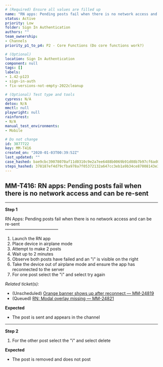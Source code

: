 ```yaml
---
# (Required) Ensure all values are filled up
name: "RN apps: Pending posts fail when there is no network access and can be re-sent"
status: Active
priority: Low
folder: Sign In Authentication
authors: ""
team_ownership: 
- Channels
priority_p1_to_p4: P2 - Core Functions (Do core functions work?)

# (Optional)
location: Sign In Authentication
component: null
tags: []
labels: 
- 1.42-p123
- sign-in-auth
- fix-versions-not-empty-2022cleanup

# (Optional) Test type and tools
cypress: N/A
detox: N/A
mmctl: null
playwright: null
rainforest: 
- N/A
manual_test_environments: 
- Mobile

# Do not change
id: 3877722
key: MM-T416
created_on: "2020-01-03T00:39:52Z"
last_updated: ""
case_hashed: bae9cbc39078070af11d0310c9e2a7ee6488b0069b91d08b7b97cf6ad0fd724f419de10c008bef0b86869021c7cb9489
steps_hashed: 378187ef4d79cfba978a7f05372132a647cc3eb1a9b34ce87008143e3052dc7733b4787f103441daca17a20d7026aac9
---
```


<!-- (Auto-generated) Based on frontmatter's "key" and "name" -->

## MM-T416: RN apps: Pending posts fail when there is no network access and can be re-sent

---

**Step 1**

RN Apps: Pending posts fail when there is no network access and can be re-sent\
–––––––––––––––––––––––––

1. Launch the RN app
2. Place device in airplane mode
3. Attempt to make 2 posts
4. Wait up to 2 minutes
5. Observe both posts have failed and an "i" is visible on the right
6. Take the device out of airplane mode and ensure the app has reconnected to the server
7. For one post select the "i" and select try again

_Related ticket(s):_

- (Unscheduled) [Orange banner shows up after reconnect — MM-24819](https://mattermost.atlassian.net/browse/MM-24819)
- (Queued) [RN: Modal overlay missing — MM-24821](https://mattermost.atlassian.net/browse/MM-24821)

**Expected**

- The post is sent and appears in the channel

---

**Step 2**

1. For the other post select the "i" and select delete

**Expected**

- The post is removed and does not post
